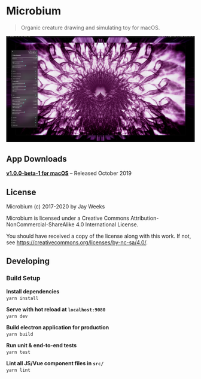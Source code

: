 # Microbium

> Organic creature drawing and simulating toy for macOS.

![Microbium](./screen_shots/screen_shot_04.jpg)


## App Downloads

**[v1.0.0-beta-1 for macOS](https://microbiumapp.com/download/v1.0.0-beta-1)** – Released October 2019


## License

Microbium (c) 2017-2020 by Jay Weeks

Microbium is licensed under a
Creative Commons Attribution-NonCommercial-ShareAlike 4.0 International License.

You should have received a copy of the license along with this
work.  If not, see https://creativecommons.org/licenses/by-nc-sa/4.0/.


## Developing

### Build Setup

**Install dependencies**  
`yarn install`

**Serve with hot reload at `localhost:9080`**  
`yarn dev`

**Build electron application for production**  
`yarn build`

**Run unit & end-to-end tests**  
`yarn test`

**Lint all JS/Vue component files in `src/`**  
`yarn lint`

